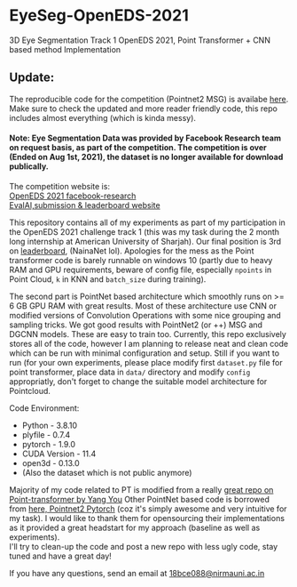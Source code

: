 # EyeSeg-OpenEDS-2021
3D Eye Segmentation Track 1 OpenEDS 2021, Point Transformer + CNN based method Implementation

## Update:
The reproducible code for the competition (Pointnet2 MSG) is availabe [here](https://github.com/jeromepatel/Eye-Segmentation-3rd-Rank-Winning-Solution). Make sure to check the updated and more reader friendly code, this repo includes almost everything (which is kinda messy). 

#### Note: Eye Segmentation Data was provided by Facebook Research team on request basis, as part of the competition. The competition is over (Ended on Aug 1st, 2021), the dataset is no longer available for download publically.
The competition website is:<br/>
[OpenEDS 2021 facebook-research](https://research.fb.com/programs/facebook-openeds-2021-challenge/) <br/>
[EvalAI,submission & leaderboard website](https://eval.ai/web/challenges/challenge-page/896/overview)
</br>

This repository contains all of my experiments as part of my participation in the OpenEDS 2021 challenge track 1 (this was my task during the 2 month long internship at American University of Sharjah). Our final position is 3rd on [leaderboard](https://eval.ai/web/challenges/challenge-page/896/leaderboard/2362), (NainaNet lol). Apologies for the mess as the Point transformer code is barely runnable on windows 10 (partly due to heavy RAM and GPU requirements, beware of config file, especially `npoints` in Point Cloud, `k` in KNN and `batch_size` during training).  <br/>

The second part is PointNet based architecture which smoothly runs on >= 6 GB GPU RAM with great results. Most of these architecture use CNN or modified versions of Convolution Operations with some nice grouping and sampling tricks. We got good results with PointNet2 (or ++) MSG and DGCNN models. These are easy to train too. 
Currently, this repo exclusively stores all of the code, however I am planning to release neat and clean code which can be run with minimal configuration and setup. Still if you want to run (for your own experiments, please place modify first `dataset.py` file for point transformer, place data in `data/` directory and modify `config` appropriatly, don't forget to change the suitable model architecture for Pointcloud.  <br/>

Code Environment: 
* Python - 3.8.10
* plyfile - 0.7.4
* pytorch - 1.9.0
* CUDA Version - 11.4
* open3d - 0.13.0
* (Also the dataset which is not public anymore)

Majority of my code related to PT is modified from a really [great repo on Point-transformer by Yang You](https://github.com/qq456cvb/Point-Transformers)
Other PointNet based code is borrowed from [here, Pointnet2 Pytorch](https://github.com/yanx27/Pointnet_Pointnet2_pytorch) (coz it's simply awesome and very intuitive for my task). I would like to thank them for opensourcing their implementations as it provided a great headstart for my approach (baseline as well as experiments). 
<br/>
I'll try to clean-up the code and post a new repo with less ugly code, stay tuned and have a great day!

If you have any questions, send an email at 18bce088@nirmauni.ac.in

